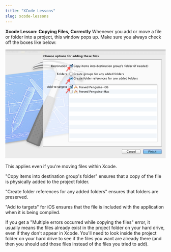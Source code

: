 ```yaml
---
title: "XCode Lessons"
slug: xcode-lessons
---     
```


**Xcode Lesson: Copying Files, Correctly**
Whenever you add or move a file or folder into a project, this window pops up. Make sure you always check off the boxes like below:

![Copying files in XCode](./1-copyFiles.png "Copying files in XCode")

This applies even if you're moving files within Xcode.

"Copy items into destination group's folder" ensures that a copy of the file is physically added to the project folder.

"Create folder references for any added folders" ensures that folders are preserved.

"Add to targets" for iOS ensures that the file is included with the application when it is being compiled.

If you get a "Multiple errors occurred while copying the files" error, it usually means the files already exist in the project folder on your hard drive, even if they don't appear in Xcode. You'll need to look inside the project folder on your hard drive to see if the files you want are already there (and then you should add those files instead of the files you tried to add).
